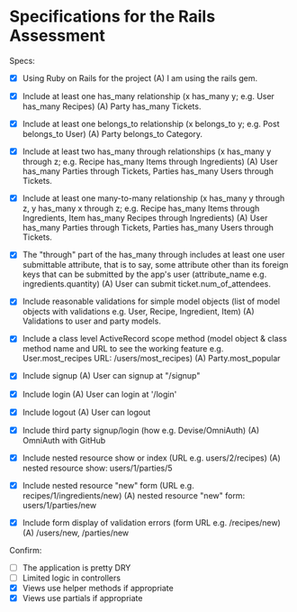 # Specifications for the Rails Assessment

Specs:
- [x] Using Ruby on Rails for the project 
		(A) I am using the rails gem.

- [x] Include at least one has_many relationship (x has_many y; e.g. User has_many Recipes) 
		(A) Party has_many Tickets.

- [x] Include at least one belongs_to relationship (x belongs_to y; e.g. Post belongs_to User)
		(A) Party belongs_to Category.

- [x] Include at least two has_many through relationships (x has_many y through z; e.g. Recipe has_many Items through Ingredients)
		(A) User has_many Parties through Tickets, Parties has_many Users through Tickets.

- [x] Include at least one many-to-many relationship (x has_many y through z, y has_many x through z; e.g. Recipe has_many Items through Ingredients, Item has_many Recipes through Ingredients)
		(A) User has_many Parties through Tickets, Parties has_many Users through Tickets.

- [x] The "through" part of the has_many through includes at least one user submittable attribute, that is to say, some attribute other than its foreign keys that can be submitted by the app's user (attribute_name e.g. ingredients.quantity)
		(A) User can submit ticket.num_of_attendees.
		
- [x] Include reasonable validations for simple model objects (list of model objects with validations e.g. User, Recipe, Ingredient, Item)
		(A) Validations to user and party models.

- [x] Include a class level ActiveRecord scope method (model object & class method name and URL to see the working feature e.g. User.most_recipes URL: /users/most_recipes)
	(A) Party.most_popular

- [x] Include signup
	(A) User can signup at "/signup"

- [x] Include login
	(A) User can login at '/login'

- [x] Include logout
	(A) User can logout
	
- [x] Include third party signup/login (how e.g. Devise/OmniAuth)
	(A) OmniAuth with GitHub

- [x] Include nested resource show or index (URL e.g. users/2/recipes)
	(A) nested resource show: users/1/parties/5

- [x] Include nested resource "new" form (URL e.g. recipes/1/ingredients/new)
	(A) nested resource "new" form: users/1/parties/new

- [x] Include form display of validation errors (form URL e.g. /recipes/new)
	(A) /users/new, /parties/new

Confirm:
- [ ] The application is pretty DRY
- [ ] Limited logic in controllers
- [x] Views use helper methods if appropriate
- [x] Views use partials if appropriate